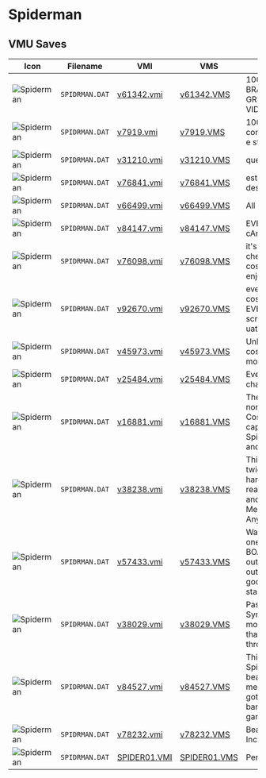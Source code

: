 # Spiderman

## VMU Saves

| Icon | Filename | VMI | VMS | Description |
|------|----------|-----|-----|-------------|
| ![Spiderman](../icons/SPIDRMAN.DAT.GIF) | `SPIDRMAN.DAT` | [v61342.vmi](v61342.vmi) | [v61342.VMS](v61342.VMS) | 100% completo,pode confiar.  !O BRASIL VAI MOSTRAR PARA OS GRINGOS QUEM ENTENDE DE VIDEOGAME!       
| ![Spiderman](../icons/SPIDRMAN.DAT.GIF) | `SPIDRMAN.DAT` | [v7919.vmi](v7919.vmi) | [v7919.VMS](v7919.VMS) | 100% completo,roupas,revistas,personagens e storyboards 
| ![Spiderman](../icons/SPIDRMAN.DAT.GIF) | `SPIDRMAN.DAT` | [v31210.vmi](v31210.vmi) | [v31210.VMS](v31210.VMS) | quero ver um save melhor que o meu 
| ![Spiderman](../icons/SPIDRMAN.DAT.GIF) | `SPIDRMAN.DAT` | [v76841.vmi](v76841.vmi) | [v76841.VMS](v76841.VMS) | este save eh perfeito tem tudo destravado 
| ![Spiderman](../icons/SPIDRMAN.DAT.GIF) | `SPIDRMAN.DAT` | [v66499.vmi](v66499.vmi) | [v66499.VMS](v66499.VMS) | All costumes and stages unlocked 
| ![Spiderman](../icons/SPIDRMAN.DAT.GIF) | `SPIDRMAN.DAT` | [v84147.vmi](v84147.vmi) | [v84147.VMS](v84147.VMS) | EVERTHING COMPLETE fOr YoU cAn'T dO aNyThInG 
| ![Spiderman](../icons/SPIDRMAN.DAT.GIF) | `SPIDRMAN.DAT` | [v76098.vmi](v76098.vmi) | [v76098.VMS](v76098.VMS) | it's a very best games.all cheats,comics,collection and costumes are unlocked so take it and enjoy this game 
| ![Spiderman](../icons/SPIDRMAN.DAT.GIF) | `SPIDRMAN.DAT` | [v92670.vmi](v92670.vmi) | [v92670.VMS](v92670.VMS) | everything unlocked, all costumes,comic books, stages EVERYTHING! Enter this on the cheat screen to get more out of the game: uatusees 
| ![Spiderman](../icons/SPIDRMAN.DAT.GIF) | `SPIDRMAN.DAT` | [v45973.vmi](v45973.vmi) | [v45973.VMS](v45973.VMS) | Unlocked all the comics, game covers, costumesand on the 2nd level in hard mode symbiotespider man. 
| ![Spiderman](../icons/SPIDRMAN.DAT.GIF) | `SPIDRMAN.DAT` | [v25484.vmi](v25484.vmi) | [v25484.VMS](v25484.VMS) | Everything, every costume, comics, characters, everything unlocked.  
| ![Spiderman](../icons/SPIDRMAN.DAT.GIF) | `SPIDRMAN.DAT` | [v16881.vmi](v16881.vmi) | [v16881.VMS](v16881.VMS) | The game beat 4 times 3 in normalmode and 1 in hard mode. Costumes:Simbiote,ScarletBen really's captain Universe Spidey 2099 and Spiderman Unlimited (stealth mode) and the full collection of comics. 
| ![Spiderman](../icons/SPIDRMAN.DAT.GIF) | `SPIDRMAN.DAT` | [v38238.vmi](v38238.vmi) | [v38238.VMS](v38238.VMS) |  This is the game of Spiderman beat twice.One in normal mode an other in hard mode, have simbiote,scarlet, Ben really's and Cap universe. Costumes and 30 comics Enjoy from MexicoTime: 8 hrs the twice Anyonecan beat it? 
| ![Spiderman](../icons/SPIDRMAN.DAT.GIF) | `SPIDRMAN.DAT` | [v57433.vmi](v57433.vmi) | [v57433.VMS](v57433.VMS) | Want more from your game play this one.All the boards...ALL THE BOARDS!! unlocked(30).4 costumes out 8comic books out game covers all out only the 1st time through missed good items on the boss of the last stage. 
| ![Spiderman](../icons/SPIDRMAN.DAT.GIF) | `SPIDRMAN.DAT` | [v38029.vmi](v38029.vmi) | [v38029.VMS](v38029.VMS) | Passed the game once. I have the Symbiote spiderman suit and all the movies.Some mags are unlocked, that's the best I could do my first time through the game. 
| ![Spiderman](../icons/SPIDRMAN.DAT.GIF) | `SPIDRMAN.DAT` | [v84527.vmi](v84527.vmi) | [v84527.VMS](v84527.VMS) | This is a fully completed gamesave for Spiderman. It took me12 1/2 hours to beat it see ifyou can do better than me. Afterloading my Spiderman file goto the stage that says "get tothe bank" you'll see it whenyou have the game in and goto load s
| ![Spiderman](../icons/SPIDRMAN.DAT.GIF) | `SPIDRMAN.DAT` | [v78232.vmi](v78232.vmi) | [v78232.VMS](v78232.VMS) | Beat on Easy, 3 costumes unlocked. Including the symbiont costume. 
| ![Spiderman](../icons/SPIDRMAN.DAT.GIF) | `SPIDRMAN.DAT` | [SPIDER01.VMI](SPIDER01.VMI) | [SPIDER01.VMS](SPIDER01.VMS) | Perfect Save! All Secret Open!
